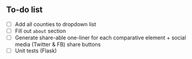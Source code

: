 ## To-do list

- [ ] Add all counties to dropdown list
- [ ] Fill out `about` section
- [ ] Generate share-able one-liner for each comparative element + social media (Twitter & FB) share buttons
- [ ] Unit tests (Flask)
